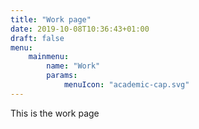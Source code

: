 ```yaml
---
title: "Work page"
date: 2019-10-08T10:36:43+01:00
draft: false
menu:
    mainmenu:
        name: "Work"
        params:
            menuIcon: "academic-cap.svg"
---
```


This is the work page
